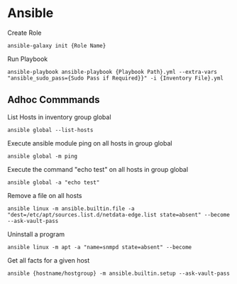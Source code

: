 # Ansible

Create Role
```
ansible-galaxy init {Role Name}
```

Run Playbook
```
ansible-playbook ansible-playbook {Playbook Path}.yml --extra-vars "ansible_sudo_pass={Sudo Pass if Required}}" -i {Inventory File}.yml
```

## Adhoc Commmands

List Hosts in inventory group global
```
ansible global --list-hosts
```

Execute ansible module ping on all hosts in group global
```
ansible global -m ping
```

Execute the command "echo test" on all hosts in group global
```
ansible global -a "echo test"
```

Remove a file on all hosts
```
ansible linux -m ansible.builtin.file -a "dest=/etc/apt/sources.list.d/netdata-edge.list state=absent" --become --ask-vault-pass
```

Uninstall a program
```
ansible linux -m apt -a "name=snmpd state=absent" --become
```

Get all facts for a given host
```
ansible {hostname/hostgroup} -m ansible.builtin.setup --ask-vault-pass
```
